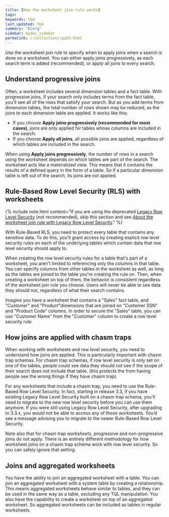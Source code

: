 ```yaml
---
title: [How the worksheet join rule works]
tags:
keywords: tbd
last_updated: tbd
summary: "blerg"
sidebar: mydoc_sidebar
permalink: /:collection/:path.html
---
```

Use the worksheet join rule to specify when to apply joins when a search is done on a worksheet. You can either apply joins progressively, as each search term is added (recommended), or apply all joins to every search.

## Understand progressive joins

Often, a worksheet includes several dimension tables and a fact table. With progressive joins, if your search only includes terms from the fact table, you'll see all of the rows that satisfy your search. But as you add terms from dimension tables, the total number of rows shown may be reduced, as the joins to each dimension table are applied. It works like this:

-   If you choose **Apply joins progressively (recommended for most cases)**, joins are only applied for tables whose columns are included in the search.
-   If you choose **Apply all joins**, all possible joins are applied, regardless of which tables are included in the search.

When using **Apply joins progressively**, the number of rows in a search using the worksheet depends on which tables are part of the search. The worksheet acts like a materialized view. This means that it contains the results of a defined query in the form of a table. So if a particular dimension table is left out of the search, its joins are not applied.

## Rule-Based Row Level Security (RLS) with worksheets

{% include note.html content="If you are using the deprecated [Legacy Row Level Security](../data_security/legacy-row-security.html#) (not recommended), skip this section and see [About the worksheet join rule with Legacy Row Level Security](joins_and_row-level-security.html#)." %}

With Rule-Based RLS, you need to protect every table that contains any sensitive data. To do this, you'll grant access by creating explicit row level security rules on each of the underlying tables which contain data that row level security should apply to.

When creating the row level security rules for a table that's part of a worksheet, you aren't limited to referencing only the columns in that table. You can specify columns from other tables in the worksheet as well, as long as the tables are joined to the table you're creating the rule on. Then, when creating a worksheet on top of them, the behavior is consistent regardless of the worksheet join rule you choose. Users will never be able to see data they should not, regardless of what their search contains.

Imagine you have a worksheet that contains a "Sales" fact table, and "Customer" and "Product"dimensions that are joined on "Customer SSN" and "Product Code" columns. In order to secure the "Sales" table, you can use "Customer Name" from the "Customer" column to create a row level security rule.

## How joins are applied with chasm traps

When working with worksheets and row level security, you need to understand how joins are applied. This is particularly important with chasm trap schemas. For chasm trap schemas, if row level security is only set on one of the tables, people could see data they should not see if the scope of their search does not include that table. (this protects the from having people see the wrong things if they have chasm trap).

For any worksheets that include a chasm trap, you need to use the Rule-Based Row Level Security. In fact, starting in release 3.3, if you have existing Legacy Row Level Security built on a chasm trap schema, you'll need to migrate to the new row level security before you can use them anymore. If you were still using Legacy Row Level Security, after upgrading to 3.3.x, you would not be able to access any of those worksheets. You’d see a message advising you to migrate to the newer Rule-Based Row Level Security.

Note also that for chasm trap _worksheets_, progressive and non-progressive joins do not apply. There is an entirely different methodology for how worksheet joins on a chasm trap schema work with row level security. So you can safely ignore that setting.


## Joins and aggregated worksheets

You have the ability to join an aggregated worksheet with a table. You can join an aggregated worksheet with a system table by creating a relationship. This means aggregated worksheets behave similar to tables, and they can be used in the same way as a table, excluding any TQL manipulation. You also have the capability to create a worksheet on top of an aggregated worksheet. So aggregated worksheets can be included as tables in regular worksheets.
